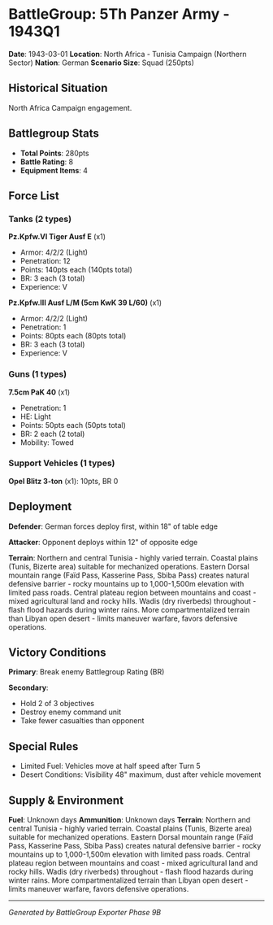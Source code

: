 # BattleGroup: 5Th Panzer Army - 1943Q1

**Date**: 1943-03-01
**Location**: North Africa - Tunisia Campaign (Northern Sector)
**Nation**: German
**Scenario Size**: Squad (250pts)

## Historical Situation

North Africa Campaign engagement.

## Battlegroup Stats

- **Total Points**: 280pts
- **Battle Rating**: 8
- **Equipment Items**: 4

## Force List

### Tanks (2 types)

**Pz.Kpfw.VI Tiger Ausf E** (x1)
- Armor: 4/2/2 (Light)
- Penetration: 12
- Points: 140pts each (140pts total)
- BR: 3 each (3 total)
- Experience: V

**Pz.Kpfw.III Ausf L/M (5cm KwK 39 L/60)** (x1)
- Armor: 4/2/2 (Light)
- Penetration: 1
- Points: 80pts each (80pts total)
- BR: 3 each (3 total)
- Experience: V

### Guns (1 types)

**7.5cm PaK 40** (x1)
- Penetration: 1
- HE: Light
- Points: 50pts each (50pts total)
- BR: 2 each (2 total)
- Mobility: Towed

### Support Vehicles (1 types)

**Opel Blitz 3-ton** (x1): 10pts, BR 0

## Deployment

**Defender**: German forces deploy first, within 18" of table edge

**Attacker**: Opponent deploys within 12" of opposite edge

**Terrain**: Northern and central Tunisia - highly varied terrain. Coastal plains (Tunis, Bizerte area) suitable for mechanized operations. Eastern Dorsal mountain range (Faïd Pass, Kasserine Pass, Sbiba Pass) creates natural defensive barrier - rocky mountains up to 1,000-1,500m elevation with limited pass roads. Central plateau region between mountains and coast - mixed agricultural land and rocky hills. Wadis (dry riverbeds) throughout - flash flood hazards during winter rains. More compartmentalized terrain than Libyan open desert - limits maneuver warfare, favors defensive operations.

## Victory Conditions

**Primary**: Break enemy Battlegroup Rating (BR)

**Secondary**:
- Hold 2 of 3 objectives
- Destroy enemy command unit
- Take fewer casualties than opponent

## Special Rules

- Limited Fuel: Vehicles move at half speed after Turn 5
- Desert Conditions: Visibility 48" maximum, dust after vehicle movement

## Supply & Environment

**Fuel**: Unknown days
**Ammunition**: Unknown days
**Terrain**: Northern and central Tunisia - highly varied terrain. Coastal plains (Tunis, Bizerte area) suitable for mechanized operations. Eastern Dorsal mountain range (Faïd Pass, Kasserine Pass, Sbiba Pass) creates natural defensive barrier - rocky mountains up to 1,000-1,500m elevation with limited pass roads. Central plateau region between mountains and coast - mixed agricultural land and rocky hills. Wadis (dry riverbeds) throughout - flash flood hazards during winter rains. More compartmentalized terrain than Libyan open desert - limits maneuver warfare, favors defensive operations.

---

*Generated by BattleGroup Exporter Phase 9B*
